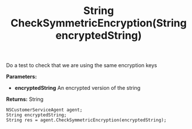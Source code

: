 ﻿---
uid: crmscript_ref_NSCustomerServiceAgent_CheckSymmetricEncryption
title: String CheckSymmetricEncryption(String encryptedString)
intellisense: NSCustomerServiceAgent.CheckSymmetricEncryption
keywords: NSCustomerServiceAgent, CheckSymmetricEncryption
so.topic: reference
---

Do a test to check that we are using the same encryption keys

**Parameters:**
 - **encryptedString** An encrypted version of the string

**Returns:** String

```crmscript
NSCustomerServiceAgent agent;
String encryptedString;
String res = agent.CheckSymmetricEncryption(encryptedString);
```

